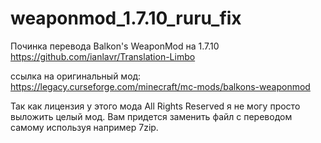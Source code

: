# weaponmod_1.7.10_ruru_fix
Починка перевода Balkon's WeaponMod на 1.7.10 https://github.com/ianlavr/Translation-Limbo

ссылка на оригинальный мод: https://legacy.curseforge.com/minecraft/mc-mods/balkons-weaponmod

Так как лицензия у этого мода All Rights Reserved я не могу просто выложить целый мод. Вам придется заменить файл с переводом самому используя например 7zip.
